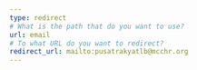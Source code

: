 ```yaml
---
type: redirect
# What is the path that do you want to use?
url: email
# To what URL do you want to redirect?
redirect_url: mailto:pusatrakyatlb@mcchr.org
---
```

